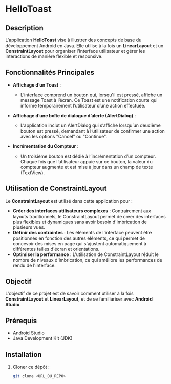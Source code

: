 # HelloToast

## Description

L'application **HelloToast** vise à illustrer des concepts de base du développement Android en Java. Elle utilise à la fois un **LinearLayout** et un **ConstraintLayout** pour organiser l'interface utilisateur et gérer les interactions de manière flexible et responsive. 

## Fonctionnalités Principales

- **Affichage d’un Toast** : 
  - L’interface comprend un bouton qui, lorsqu'il est pressé, affiche un message Toast à l’écran. Ce Toast est une notification courte qui informe temporairement l’utilisateur d’une action effectuée.

- **Affichage d’une boîte de dialogue d’alerte (AlertDialog)** : 
  - L’application inclut un AlertDialog qui s’affiche lorsqu’un deuxième bouton est pressé, demandant à l’utilisateur de confirmer une action avec les options "Cancel" ou "Continue".

- **Incrémentation du Compteur** : 
  - Un troisième bouton est dédié à l’incrémentation d’un compteur. Chaque fois que l’utilisateur appuie sur ce bouton, la valeur du compteur augmente et est mise à jour dans un champ de texte (TextView).

## Utilisation de ConstraintLayout

Le **ConstraintLayout** est utilisé dans cette application pour :

- **Créer des interfaces utilisateurs complexes** : Contrairement aux layouts traditionnels, le ConstraintLayout permet de créer des interfaces plus flexibles et dynamiques sans avoir besoin d'imbrication de plusieurs vues.
- **Définir des contraintes** : Les éléments de l'interface peuvent être positionnés en fonction des autres éléments, ce qui permet de concevoir des mises en page qui s'ajustent automatiquement à différentes tailles d'écran et orientations.
- **Optimiser la performance** : L'utilisation de ConstraintLayout réduit le nombre de niveaux d'imbrication, ce qui améliore les performances de rendu de l'interface.

## Objectif

L'objectif de ce projet est de savoir comment utiliser à la fois **ConstraintLayout** et **LinearLayout**, et de se familiariser avec **Android Studio**.

## Prérequis

- Android Studio
- Java Development Kit (JDK)

## Installation

1. Cloner ce dépôt :
   ```bash
   git clone <URL_DU_REPO>
